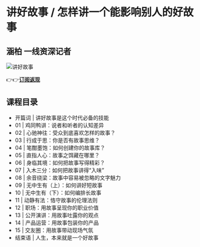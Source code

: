 讲好故事 / 怎样讲一个能影响别人的好故事
=====================

涵柏 **一线资深记者**
-------------

![讲好故事](https://www.geekgay.com/storage/geek/geek_bcdb51415d3d98588a5e14f9b5491dda.jpg)  
  
👉👉[**订阅返现**](https://time.geekbang.org/column/intro/100082501?code=4%2FsbVuYdG93vHo7ngdQQTJqAvuF8cLiaIMMlhB5g8e8%3D "讲好故事")  
  
课程目录
----

  
  
- 开篇词 | 讲好故事是这个时代必备的技能
- 01 | 鸡同鸭讲：说者和听者的认知差异
- 02 | 心驰神往：受众到底喜欢怎样的故事？
- 03 | 行成于思：你是否有故事思维？
- 04 | 笔酣墨饱：如何创建你的故事库？
- 05 | 直指人心：故事之饵藏在哪里？
- 06 | 身临其境：如何把故事写得精彩？
- 07 | 入木三分：如何把故事讲得“入味”
- 08 | 余音绕梁：故事中容易被忽略的文字魅力
- 09 | 无中生有（上）：如何讲好短故事
- 10 | 无中生有（下）：如何编排长故事
- 11 | 动静有法：恪守故事的伦理法则
- 12 | 职场：用故事呈现你的职业价值
- 13 | 公开演讲：用故事吐露你的观点
- 14 | 产品运营：用故事包装你的产品
- 15 | 交友圈：用故事带动现场气氛
- 结束语 | 人生，本来就是一个好故事